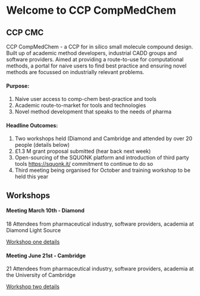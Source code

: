 # Welcome to CCP CompMedChem

## CCP CMC
CCP CompMedChem - a CCP for in silico small molecule compound design. Built up of academic method developers, industrial CADD groups and software providers. Aimed at providing a route-to-use for computational methods, a portal for naive users to find best practice and ensuring novel methods are focussed on industrially relevant problems.

#### Purpose:
1. Naive user access to comp-chem best-practice and tools
2. Academic route-to-market for tools and technologies
3. Novel method development that speaks to the needs of pharma


#### Headline Outcomes:
1. Two workshops held (Diamond and Cambridge and attended by over 20 people (details below)
2. £1.3 M grant proposal submitted (hear back next week)
3.  Open-sourcing of the SQUONK platform and introduction of third party tools https://squonk.it/ commitment to continue to do so
4. Third meeting being organised for October and training workshop to be held this year

## Workshops

#### Meeting March 10th - Diamond

18 Attendees from pharmaceutical industry, software providers, academia at Diamond Light Source

[Workshop one details](https://github.com/ccp-cmc/workshop-1)

#### Meeting June 21st  - Cambridge
21 Attendees from pharmaceutical industry, software providers, academia at the University of Cambridge

[Workshop two details](https://github.com/ccp-cmc/workshop-2)

